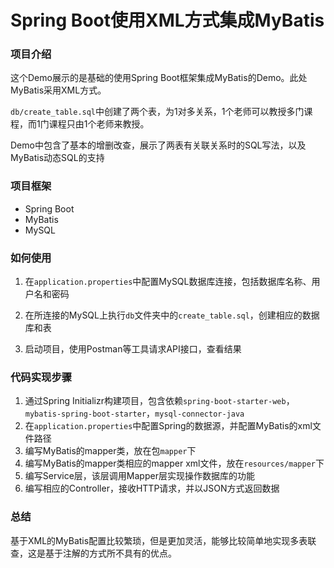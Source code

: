 # Spring Boot使用XML方式集成MyBatis

### 项目介绍

这个Demo展示的是基础的使用Spring Boot框架集成MyBatis的Demo。此处MyBatis采用XML方式。

```db/create_table.sql```中创建了两个表，为1对多关系，1个老师可以教授多门课程，而1门课程只由1个老师来教授。

Demo中包含了基本的增删改查，展示了两表有关联关系时的SQL写法，以及MyBatis动态SQL的支持

### 项目框架

- Spring Boot
- MyBatis
- MySQL

### 如何使用

1. 在```application.properties```中配置MySQL数据库连接，包括数据库名称、用户名和密码

2. 在所连接的MySQL上执行```db```文件夹中的```create_table.sql```，创建相应的数据库和表

3. 启动项目，使用Postman等工具请求API接口，查看结果

### 代码实现步骤

1. 通过Spring Initializr构建项目，包含依赖```spring-boot-starter-web```，```mybatis-spring-boot-starter```，```mysql-connector-java```
2. 在```application.properties```中配置Spring的数据源，并配置MyBatis的xml文件路径
3. 编写MyBatis的mapper类，放在包```mapper```下
4. 编写MyBatis的mapper类相应的mapper xml文件，放在```resources/mapper```下
5. 编写Service层，该层调用Mapper层实现操作数据库的功能
6. 编写相应的Controller，接收HTTP请求，并以JSON方式返回数据

### 总结

基于XML的MyBatis配置比较繁琐，但是更加灵活，能够比较简单地实现多表联查，这是基于注解的方式所不具有的优点。